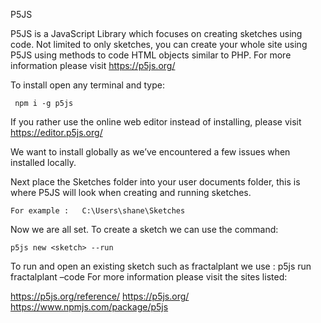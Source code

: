 P5JS

P5JS is a JavaScript Library which focuses on creating sketches using code. Not limited to only sketches, you can create your whole site using P5JS using methods to code HTML objects similar to PHP. For more information please visit https://p5js.org/

To install open any terminal and type:
```
 npm i -g p5js
```
If you rather use the online web editor instead of installing, please visit https://editor.p5js.org/

We want to install globally as we’ve encountered a few issues when installed locally.

Next place the Sketches folder into your user documents folder, this is where P5JS will look when creating and running sketches.
```
For example :	C:\Users\shane\Sketches
```
Now we are all set. To create a sketch we can use the command:
```
p5js new <sketch> --run
```
To run and open an existing sketch such as fractalplant we use :
p5js run fractalplant –code
For more information please visit the sites listed:

https://p5js.org/reference/
https://p5js.org/
https://www.npmjs.com/package/p5js
